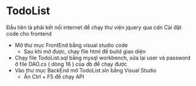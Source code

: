 # TodoList

Đầu tiên là phải kết nối internet để chạy thư viện jquery qua cdn
Cài đặt code cho frontend
- Mở thư mục FrontEnd bằng visual studio code
  + Sau khi mở được, chạy file html để build giao diện
- Chạy file TodoList.sql bằng mysql workbench, sửa lại user và password ở file DAO.cs ( dòng 16 ) của db để chạy được
- Vào thư mục BackEnd mở TodoList.sln bằng Visual Studio
  + Ấn Ctrl + F5 để chạy API

